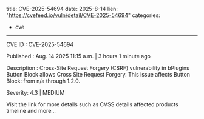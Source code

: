  
title: CVE-2025-54694
date: 2025-8-14
lien: "https://cvefeed.io/vuln/detail/CVE-2025-54694"
categories:
  - cve
---

CVE ID : CVE-2025-54694

Published :  Aug. 14
2025
11:15 a.m. | 3 hours
1 minute ago

Description : Cross-Site Request Forgery (CSRF) vulnerability in bPlugins Button Block allows Cross Site Request Forgery. This issue affects Button Block: from n/a through 1.2.0.

Severity: 4.3 | MEDIUM

Visit the link for more details
such as CVSS details
affected products
timeline
and more...
